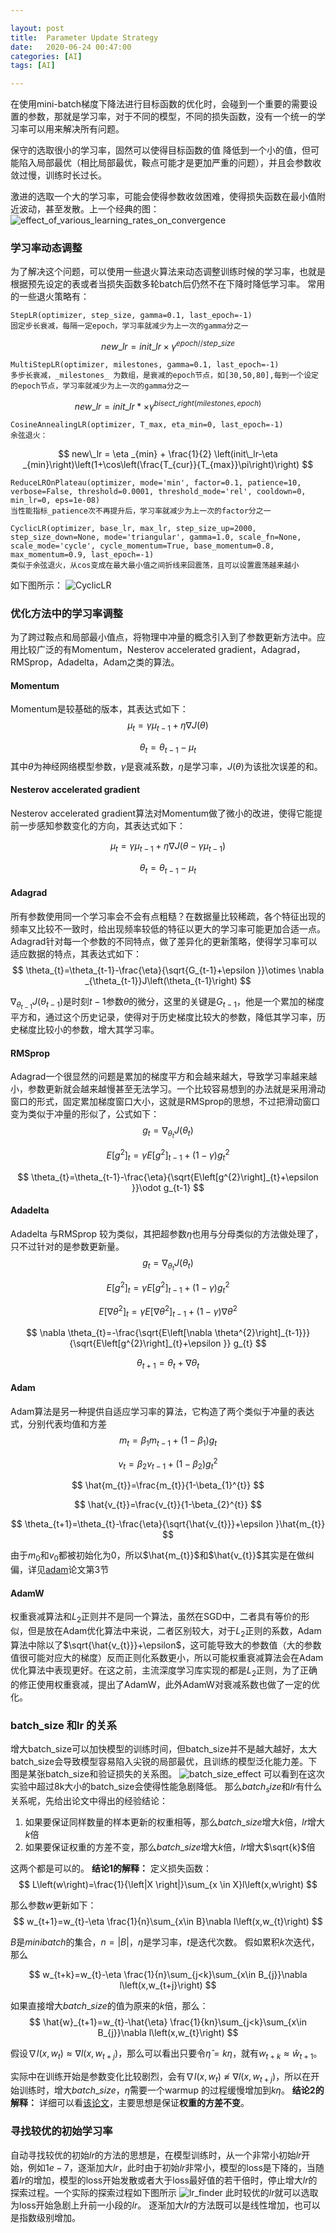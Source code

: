 ```yaml
---

layout: post
title:  Parameter Update Strategy
date:   2020-06-24 00:47:00
categories: [AI]
tags: [AI]

---
```



在使用mini-batch梯度下降法进行目标函数的优化时，会碰到一个重要的需要设置的参数，那就是学习率，对于不同的模型，不同的损失函数，没有一个统一的学习率可以用来解决所有问题。

保守的选取很小的学习率，固然可以使得目标函数的值 降低到一个小的值，但可能陷入局部最优（相比局部最优，鞍点可能才是更加严重的问题），并且会参数收敛过慢，训练时长过长。

激进的选取一个大的学习率，可能会使得参数收敛困难，使得损失函数在最小值附近波动，甚至发散。上一个经典的图：![effect_of_various_learning_rates_on_convergence][1]

### 学习率动态调整
为了解决这个问题，可以使用一些退火算法来动态调整训练时候的学习率，也就是根据预先设定的表或者当损失函数多轮batch后仍然不在下降时降低学习率。
常用的一些退火策略有：

```python3
StepLR(optimizer, step_size, gamma=0.1, last_epoch=-1)
固定步长衰减，每隔一定epoch，学习率就减少为上一次的gamma分之一
```

$$
new\_lr = init\_lr\times \gamma^{epoch//step\_size}
$$

```python3
MultiStepLR(optimizer, milestones, gamma=0.1, last_epoch=-1)
多步长衰减，_milestones_ 为数组，是衰减的epoch节点，如[30,50,80],每到一个设定的epoch节点，学习率就减少为上一次的gamma分之一
```

$$
new\_lr = init\_lr*\times \gamma^{bisect\_right\left(milestones,epoch\right)}
$$

```python3
CosineAnnealingLR(optimizer, T_max, eta_min=0, last_epoch=-1)
余弦退火：
```

$$
new\_lr = \eta _{min} + \frac{1}{2} \left(init\_lr-\eta _{min}\right)\left(1+\cos\left(\frac{T_{cur}}{T_{max}}\pi\right)\right)
$$

```python3
ReduceLROnPlateau(optimizer, mode='min', factor=0.1, patience=10, verbose=False, threshold=0.0001, threshold_mode='rel', cooldown=0, min_lr=0, eps=1e-08)
当性能指标_patience次不再提升后，学习率就减少为上一次的factor分之一
```

```python3
CyclicLR(optimizer, base_lr, max_lr, step_size_up=2000, step_size_down=None, mode='triangular', gamma=1.0, scale_fn=None, scale_mode='cycle', cycle_momentum=True, base_momentum=0.8, max_momentum=0.9, last_epoch=-1)
类似于余弦退火，从cos变成在最大最小值之间折线来回震荡，且可以设置震荡越来越小
```

如下图所示：
![CyclicLR][2]

### 优化方法中的学习率调整
为了跨过鞍点和局部最小值点，将物理中冲量的概念引入到了参数更新方法中。应用比较广泛的有Momentum，Nesterov accelerated gradient，Adagrad，RMSprop，Adadelta，Adam之类的算法。
#### Momentum
Momentum是较基础的版本，其表达式如下：
$$
\mu_{t}=\gamma\mu_{t-1}+\eta \nabla J\left(\theta\right)
$$

$$
\theta_{t}=\theta_{t-1}-\mu_{t}
$$
其中$\theta$为神经网络模型参数，$\gamma$是衰减系数，$\eta$是学习率，$J\left(\theta\right)$为该批次误差的和。

#### Nesterov accelerated gradient
Nesterov accelerated gradient算法对Momentum做了微小的改进，使得它能提前一步感知参数变化的方向，其表达式如下：

$$
\mu_{t}=\gamma\mu_{t-1}+\eta \nabla J\left(\theta-\gamma\mu_{t-1}\right)
$$

$$
\theta_{t}=\theta_{t-1}-\mu_{t}
$$

#### Adagrad
所有参数使用同一个学习率会不会有点粗糙？在数据量比较稀疏，各个特征出现的频率又比较不一致时，给出现频率较低的特征以更大的学习率可能更加合适一点。Adagrad针对每一个参数的不同特点，做了差异化的更新策略，使得学习率可以适应数据的特点，其表达式如下：
$$
\theta_{t}=\theta_{t-1}-\frac{\eta}{\sqrt{G_{t-1}+\epsilon }}\otimes \nabla _{\theta_{t-1}}J\left(\theta_{t-1}\right)
$$

$\nabla _{\theta_{t-1}}J\left(\theta_{t-1}\right)$是时刻$t-1$参数$\theta$的微分，这里的关键是$G_{t-1}$，他是一个累加的梯度平方和，通过这个历史记录，使得对于历史梯度比较大的参数，降低其学习率，历史梯度比较小的参数，增大其学习率。

#### RMSprop
Adagrad一个很显然的问题是累加的梯度平方和会越来越大，导致学习率越来越小，参数更新就会越来越慢甚至无法学习。一个比较容易想到的办法就是采用滑动窗口的形式，固定累加梯度窗口大小，这就是RMSprop的思想，不过把滑动窗口变为类似于冲量的形似了，公式如下：
$$
g_{t}=\nabla _{\theta_{t}}J\left(\theta_{t}\right)
$$

$$
E\left[g^{2}\right]_{t}=\gamma E\left[g^{2}\right]_{t-1} + \left(1-\gamma\right)g_{t}^{2}
$$

$$
\theta_{t}=\theta_{t-1}-\frac{\eta}{\sqrt{E\left[g^{2}\right]_{t}+\epsilon }}\odot g_{t-1}
$$

#### Adadelta
Adadelta 与RMSprop 较为类似，其把超参数$\eta$也用与分母类似的方法做处理了，只不过针对的是参数更新量。
$$
g_{t}=\nabla _{\theta_{t}}J\left(\theta_{t}\right)
$$

$$
E\left[g^{2}\right]_{t}=\gamma E\left[g^{2}\right]_{t-1} + \left(1-\gamma\right)g_{t}^{2}
$$

$$
E\left[\nabla \theta^{2}\right]_{t}=\gamma E\left[\nabla \theta^{2}\right]_{t-1} + \left(1-\gamma\right)\nabla \theta^{2}
$$

$$
\nabla \theta_{t}=-\frac{\sqrt{E\left[\nabla \theta^{2}\right]_{t-1}}}{\sqrt{E\left[g^{2}\right]_{t}+\epsilon }} g_{t}
$$


$$
\theta_{t+1}=\theta_{t}+\nabla \theta_{t}
$$

#### Adam
Adam算法是另一种提供自适应学习率的算法，它构造了两个类似于冲量的表达式，分别代表均值和方差
$$
m_{t}=\beta_{1}m_{t-1}+\left(1-\beta_{1}\right)g_{t}
$$

$$
v_{t}=\beta_{2}v_{t-1}+\left(1-\beta_{2}\right)g_{t}^{2}
$$

$$
\hat{m_{t}}=\frac{m_{t}}{1-\beta_{1}^{t}}
$$

$$
\hat{v_{t}}=\frac{v_{t}}{1-\beta_{2}^{t}}
$$


$$
\theta_{t+1}=\theta_{t}-\frac{\eta}{\sqrt{\hat{v_{t}}}+\epsilon }\hat{m_{t}}
$$

由于$m_{0}$和$v_{0}$都被初始化为0，所以$\hat{m_{t}}$和$\hat{v_{t}}$其实是在做纠偏，详见[adam][5]论文第3节
#### AdamW
权重衰减算法和$L_{2}$正则并不是同一个算法，虽然在SGD中，二者具有等价的形似，但是放在Adam优化算法中来说，二者区别较大，对于$L_{2}$正则的系数，Adam算法中除以了$\sqrt{\hat{v_{t}}}+\epsilon$，这可能导致大的参数值（大的参数值很可能对应大的梯度）反而正则化系数更小，所以可能权重衰减算法会在Adam优化算法中表现更好。在这之前，主流深度学习库实现的都是$L_{2}$正则，为了正确的修正使用权重衰减，提出了AdamW，此外AdamW对衰减系数也做了一定的优化。
### batch_size 和lr 的关系
增大batch_size可以加快模型的训练时间，但batch_size并不是越大越好，太大batch_size会导致模型容易陷入尖锐的局部最优，且训练的模型泛化能力差。下图是某张batch_size和验证损失的关系图。
![batch_size_effect][3]
可以看到在这次实验中超过8k大小的batch_size会使得性能急剧降低。
那么$batch_size$和$lr$有什么关系呢，先给出论文中得出的经验结论：
1. 如果要保证同样数量的样本更新的权重相等，那么$batch\_size$增大$k$倍，$lr$增大$k$倍
2. 如果要保证权重的方差不变，那么$batch\_size$增大$k$倍，$lr$增大$\sqrt{k}$倍

这两个都是可以的。
**结论1的解释：**
定义损失函数：
$$
L\left(w\right)=\frac{1}{\left|X \right|}\sum_{x \in X}l\left(x,w\right)
$$

那么参数$w$更新如下：
$$
w_{t+1}=w_{t}-\eta \frac{1}{n}\sum_{x\in  B}\nabla l\left(x,w_{t}\right)
$$

$B$是$minibatch$的集合，$n=\left|B\right|$，$\eta$是学习率，$t$是迭代次数。
假如累积$k$次迭代，那么

$$
w_{t+k}=w_{t}-\eta \frac{1}{n}\sum_{j<k}\sum_{x\in  B_{j}}\nabla l\left(x,w_{t+j}\right)
$$

如果直接增大$batch\_size$的值为原来的$k$倍，那么：
$$
\hat{w}_{t+1}=w_{t}-\hat{\eta} \frac{1}{kn}\sum_{j<k}\sum_{x\in  B_{j}}\nabla l\left(x,w_{t}\right)
$$

假设$\nabla l\left(x,w_{t}\right)\approx\nabla l\left(x,w_{t+j}\right)$，那么可以看出只要令$\hat{\eta}=k\eta$，就有$w_{t+k}\approx \hat{w}_{t+1}$。

实际中在训练开始是参数变化比较剧烈，会有$\nabla l\left(x,w_{t}\right)\not\approx\nabla l\left(x,w_{t+j}\right)$，所以在开始训练时，增大$batch\_size$，$\hat{\eta}$需要一个warmup
的过程缓慢增加到$k\eta$。
**结论2的解释：**
详细可以看[该论文](https://arxiv.org/abs/1705.08741)，主要思想是保证**权重的方差不变**。

### 寻找较优的初始学习率
自动寻找较优的初始$lr$的方法的思想是，在模型训练时，从一个非常小初始$lr$开始，例如$1e-7$，逐渐加大$lr$，此时由于初始$lr$非常小，模型的loss是下降的，当随着$lr$的增加，模型的loss开始发散或者大于loss最好值的若干倍时，停止增大$lr$的探索过程。一个实际的探索过程如下图所示
![lr_finder][3]
此时较优的$lr$就可以选取为loss开始急剧上升前一小段的$lr$。
逐渐加大$lr$的方法既可以是线性增加，也可以是指数级别增加。



[1]: /mark/assets/images/2020-06-10-parameter-update-strategy/effect_of_various_learning_rates_on_convergence.png
[2]: /mark/assets/images/2020-06-10-parameter-update-strategy/cyclical_learning_rates.png
[3]: /mark/assets/images/2020-06-10-parameter-update-strategy/batch_size_effect.png
[4]: /mark/assets/images/2020-06-10-parameter-update-strategy/lr_finder.png
[5]: https://arxiv.org/pdf/1412.6980.pdf


